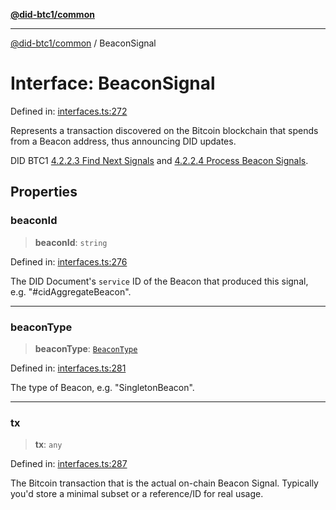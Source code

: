 [**@did-btc1/common**](../README.md)

***

[@did-btc1/common](../globals.md) / BeaconSignal

# Interface: BeaconSignal

Defined in: [interfaces.ts:272](https://github.com/dcdpr/did-btc1-js/blob/4ab6f9915d95beed9bc633644c9db1539395f512/packages/common/src/interfaces.ts#L272)

Represents a transaction discovered on the Bitcoin blockchain that
spends from a Beacon address, thus announcing DID updates.

DID BTC1
[4.2.2.3 Find Next Signals](https://dcdpr.github.io/did-btc1/#find-next-signals)
and
[4.2.2.4 Process Beacon Signals](https://dcdpr.github.io/did-btc1/#process-beacon-signals).

## Properties

### beaconId

> **beaconId**: `string`

Defined in: [interfaces.ts:276](https://github.com/dcdpr/did-btc1-js/blob/4ab6f9915d95beed9bc633644c9db1539395f512/packages/common/src/interfaces.ts#L276)

The DID Document's `service` ID of the Beacon that produced this signal, e.g. "#cidAggregateBeacon".

***

### beaconType

> **beaconType**: [`BeaconType`](../type-aliases/BeaconType.md)

Defined in: [interfaces.ts:281](https://github.com/dcdpr/did-btc1-js/blob/4ab6f9915d95beed9bc633644c9db1539395f512/packages/common/src/interfaces.ts#L281)

The type of Beacon, e.g. "SingletonBeacon".

***

### tx

> **tx**: `any`

Defined in: [interfaces.ts:287](https://github.com/dcdpr/did-btc1-js/blob/4ab6f9915d95beed9bc633644c9db1539395f512/packages/common/src/interfaces.ts#L287)

The Bitcoin transaction that is the actual on-chain Beacon Signal.
Typically you'd store a minimal subset or a reference/ID for real usage.
